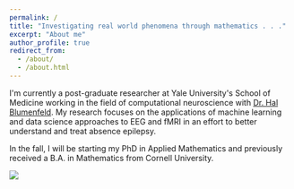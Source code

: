 ```yaml
---
permalink: /
title: "Investigating real world phenomena through mathematics . . ."
excerpt: "About me"
author_profile: true
redirect_from: 
  - /about/
  - /about.html
---
```


I'm currently a post-graduate researcher at Yale University's School of Medicine working in the field of 
computational neuroscience with [Dr. Hal Blumenfeld](https://medicine.yale.edu/profile/hal_blumenfeld/). My research focuses on the applications of machine learning and data science approaches to EEG and fMRI in an effort to better understand and treat absence epilepsy.

In the fall, I will be starting my PhD in Applied Mathematics and previously received a B.A. in Mathematics from Cornell University.

![](https://media.giphy.com/media/idKeY3nvmdIsM/giphy.gif)
